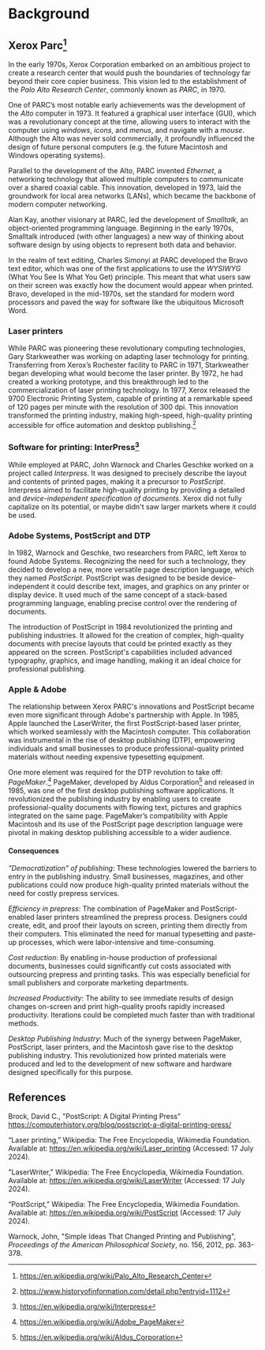 # Background

## Xerox Parc[^parc]

In the early 1970s, Xerox Corporation embarked on an ambitious
project to create a research center that would push the
boundaries of technology far beyond their core copier business.
This vision led to the establishment of the
*Palo Alto Research Center*, commonly known as *PARC*, in 1970.

One of PARC’s most notable early achievements was the development
of the *Alto* computer in 1973. It featured a graphical user 
interface (GUI), which was a revolutionary concept at the time,
allowing users to interact with the computer using *windows*,
*icons*, and *menus*, and navigate with a *mouse*. Although
the Alto was never sold commercially, it profoundly influenced
the design of future personal computers (e.g. the future Macintosh
and Windows operating systems).

Parallel to the development of the Alto, PARC invented *Ethernet*,
a networking technology that allowed multiple computers to
communicate over a shared coaxial cable. This innovation,
developed in 1973, laid the groundwork for local area networks
(LANs), which became the backbone of modern computer networking.

Alan Kay, another visionary at PARC, led the development of
*Smalltalk*, an object-oriented programming language. Beginning
in the early 1970s, Smalltalk introduced (with other languages)
a new way of thinking about software design by using objects
to represent both data and behavior.

In the realm of text editing, Charles Simonyi at PARC developed
the Bravo text editor, which was one of the first applications
to use the *WYSIWYG* (What You See Is What You Get) principle.
This meant that what users saw on their screen was exactly how
the document would appear when printed. Bravo, developed in the
mid-1970s, set the standard for modern word processors and paved
the way for software like the ubiquitous Microsoft Word.

[^parc]: https://en.wikipedia.org/wiki/Palo_Alto_Research_Center

### Laser printers

While PARC was pioneering these revolutionary computing technologies,
Gary Starkweather was working on adapting laser technology for printing.
Transferring from Xerox’s Rochester facility to PARC in 1971, Starkweather
began developing what would become the laser printer. By 1972, he
had created a working prototype, and this breakthrough led to the
commercialization of laser printing technology. In 1977, Xerox released
the 9700 Electronic Printing System, capable of printing at a remarkable
speed of 120 pages per minute with the resolution of 300 dpi. This
innovation transformed the printing industry, making high-speed,
high-quality printing accessible for office automation and desktop
publishing.[^printer]

[^printer]: https://www.historyofinformation.com/detail.php?entryid=1112

### Software for printing: InterPress[^interpress]

While employed at PARC, John Warnock and Charles Geschke worked
on a project called *Interpress*. It was designed to precisely
describe the layout and contents of printed pages, making it a
precursor to *PostScript*. Interpress aimed to facilitate
high-quality printing by providing a detailed and
*device-independent specification of documents*.
Xerox did not fully capitalize on its potential, or maybe
didn't saw larger markets where it could be used.

[^interpress]: https://en.wikipedia.org/wiki/Interpress

### Adobe Systems, PostScript and DTP

In 1982, Warnock and Geschke, two researchers from PARC,
left Xerox to found Adobe Systems. Recognizing the need for
such a technology, they decided to develop a new, more versatile
page description language, which they named *PostScript*.
PostScript was designed to be beside device-independent
it could describe text, images, and graphics on any printer or
display device. It used much of the same concept of a
stack-based programming language, enabling precise control
over the rendering of documents.

The introduction of PostScript in 1984 revolutionized the printing
and publishing industries. It allowed for the creation of complex,
high-quality documents with precise layouts that could be printed
exactly as they appeared on the screen. PostScript's capabilities
included advanced typography, graphics, and image handling, making
it an ideal choice for professional publishing.

### Apple & Adobe

The relationship between Xerox PARC's innovations and PostScript
became even more significant through Adobe's partnership with Apple.
In 1985, Apple launched the LaserWriter, the first PostScript-based
laser printer, which worked seamlessly with the Macintosh computer.
This collaboration was instrumental in the rise of desktop publishing
(DTP), empowering individuals and small businesses to produce
professional-quality printed materials without needing expensive
typesetting equipment.

One more element was required for the DTP revolution to take off:
*PageMaker*.[^pagemaker] PageMaker, developed by Aldus
Corporation[^aldus] and released in 1985, was one of the
first desktop publishing software applications.
It revolutionized the publishing industry by enabling users to
create professional-quality documents with flowing text, pictures
and graphics integrated on the same page. PageMaker’s compatibility
with Apple Macintosh and its use of the PostScript page description
language were pivotal in making desktop publishing accessible
to a wider audience.

[^pagemaker]: https://en.wikipedia.org/wiki/Adobe_PageMaker
[^aldus]: https://en.wikipedia.org/wiki/Aldus_Corporation


#### Consequences

*"Democratization" of publishing*: These technologies lowered the
barriers to entry in the publishing industry. Small businesses,
magazines, and other publications could now produce high-quality
printed materials without the need for costly prepress services.

*Efficiency in prepress*: The combination of PageMaker and
PostScript-enabled laser printers streamlined the prepress
process. Designers could create, edit, and proof their layouts
on screen, printing them directly from their computers. This
eliminated the need for manual typesetting and paste-up
processes, which were labor-intensive and time-consuming.

*Cost reduction*: By enabling in-house production of professional
documents, businesses could significantly cut costs associated
with outsourcing prepress and printing tasks. This was especially
beneficial for small publishers and corporate marketing departments.

*Increased Productivity*: The ability to see immediate results of
design changes on-screen and print high-quality proofs rapidly
increased productivity. Iterations could be completed much faster
than with traditional methods.

*Desktop Publishing Industry*: Much of the synergy between PageMaker,
PostScript, laser printers, and the Macintosh gave rise to
the desktop publishing industry. This revolutionized how
printed materials were produced and led to the development
of new software and hardware designed specifically for this purpose.


## References

Brock, David C., "PostScript: A Digital Printing Press"
https://computerhistory.org/blog/postscript-a-digital-printing-press/

“Laser printing,” Wikipedia: The Free Encyclopedia, Wikimedia Foundation. Available at: https://en.wikipedia.org/wiki/Laser_printing (Accessed: 17 July 2024).

"LaserWriter," Wikipedia: The Free Encyclopedia, Wikimedia Foundation. Available at: https://en.wikipedia.org/wiki/LaserWriter  (Accessed: 17 July 2024).

“PostScript,” Wikipedia: The Free Encyclopedia, Wikimedia Foundation. Available at: https://en.wikipedia.org/wiki/PostScript (Accessed: 17 July 2024).

Warnock, John, "Simple Ideas That Changed Printing and Publishing", *Proceedings of the American Philosophical Society*, no. 156, 2012, pp. 363-378. 

